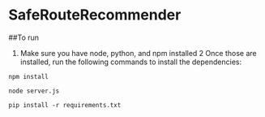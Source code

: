 # SafeRouteRecommender

##To run
1. Make sure you have node, python, and npm installed
2 Once those are installed, run the following commands to install the dependencies:

``````````````
npm install

node server.js

pip install -r requirements.txt
``````````````
